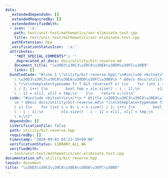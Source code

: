 ```yaml
---
data:
  _extendedDependsOn: []
  _extendedRequiredBy: []
  _extendedVerifiedWith:
  - icon: ':x:'
    path: test/unit-test/mathematics/xor-eliminate.test.cpp
    title: test/unit-test/mathematics/xor-eliminate.test.cpp
  _pathExtension: hpp
  _verificationStatusIcon: ':x:'
  attributes:
    '*NOT_SPECIAL_COMMENTS*': ''
    _deprecated_at_docs: docs/utility/bit-reverse.md
    document_title: "\u30D3\u30C3\u30C8\u30EA\u30D0\u30FC\u30B9"
    links: []
  bundledCode: "#line 1 \"utility/bit-reverse.hpp\"\n#include <bitset>\n\n/*\n * @title\
    \ \u30D3\u30C3\u30C8\u30EA\u30D0\u30FC\u30B9\n * @docs docs/utility/bit-reverse.md\n\
    \ */\n\ntemplate<typename T> T bit_reverse(T x) {\n    for (int i = 0; i < x.size()\
    \ / 2; i++) {\n        bool tmp = x[x.size() - i - 1];\n        x[x.size() - i\
    \ - 1] = x[i], x[i] = tmp;\n    }\n    return x;\n}\n"
  code: "#include <bitset>\n\n/*\n * @title \u30D3\u30C3\u30C8\u30EA\u30D0\u30FC\u30B9\
    \n * @docs docs/utility/bit-reverse.md\n */\n\ntemplate<typename T> T bit_reverse(T\
    \ x) {\n    for (int i = 0; i < x.size() / 2; i++) {\n        bool tmp = x[x.size()\
    \ - i - 1];\n        x[x.size() - i - 1] = x[i], x[i] = tmp;\n    }\n    return\
    \ x;\n}"
  dependsOn: []
  isVerificationFile: false
  path: utility/bit-reverse.hpp
  requiredBy: []
  timestamp: '2020-09-01 03:22:39+09:00'
  verificationStatus: LIBRARY_ALL_WA
  verifiedWith:
  - test/unit-test/mathematics/xor-eliminate.test.cpp
documentation_of: utility/bit-reverse.hpp
layout: document
title: "\u30D3\u30C3\u30C8\u30EA\u30D0\u30FC\u30B9"
---
```


